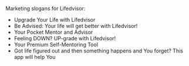 Marketing slogans for Lifedvisor:

 - Upgrade Your Life with Lifedvisor
 - Be Advised: Your life will get better with Lifedvisor!
 - Your Pocket Mentor and Advisor
 - Feeling DOWN? UP-grade with Lifedvisor!
 - Your Premium Self-Mentoring Tool
 - Got life figured out and then something happens and You forget? This app will help You

